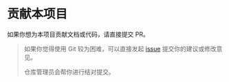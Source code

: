 # 贡献本项目

如果你想为本项目贡献文档或代码，请直接提交 PR。

> 如果你觉得使用 Git 较为困难，可以直接发起 [issue](https://github.com/SEU-SiliCOM/purchase_guide/issues) 提交你的建议或修改意见。
>
> 仓库管理员会帮你进行结对提交。
